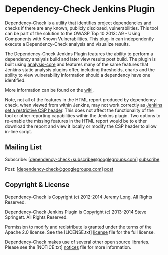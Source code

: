 Dependency-Check Jenkins Plugin
==============================

Dependency-Check is a utility that identifies project dependencies and checks if there are any known, publicly disclosed, vulnerabilities. This tool can be part of the solution to the OWASP Top 10 2013: A9 - Using Components with Known Vulnerabilities. This plug-in can independently execute a Dependency-Check analysis and visualize results.

The Dependency-Check Jenkins Plugin features the ability to perform a dependency analysis build and later view results post build. The plugin is built using [analysis-core] and features many of the same features that Jenkins static analysis plugins offer, including thresholds, charts and the ability to view vulnerability information should a dependency have one identified.

More information can be found on the [wiki].

Note, not all of the features in the HTML report produced by dependency-check, when viewed from within Jenkins, may not work correctly as [Jenkins set a restrictive CSP header](https://wiki.jenkins-ci.org/display/JENKINS/Configuring+Content+Security+Policy). This does not affect the functionality of the tool or other reporting capabilities within the Jenkins plugin. Two options to re-enable the missing features in the HTML report would be to either download the report and view it locally or modify the CSP header to allow in-line script.

Mailing List
------------

Subscribe: [dependency-check+subscribe@googlegroups.com] [subscribe]

Post: [dependency-check@googlegroups.com] [post]

Copyright & License
-------------------

Dependency-Check is Copyright (c) 2012-2014 Jeremy Long. All Rights Reserved.

Dependency-Check Jenkins Plugin is Copyright (c) 2013-2014 Steve Springett. All Rights Reserved.

Permission to modify and redistribute is granted under the terms of the Apache 2.0 license. See the [LICENSE.txt] [license] file for the full license.

Dependency-Check makes use of several other open source libraries. Please see the [NOTICE.txt] [notices] file for more information.


  [wiki]: https://wiki.jenkins-ci.org/display/JENKINS/OWASP+Dependency-Check+Plugin
  [analysis-core]: http://wiki.jenkins-ci.org/x/CwDgAQ
  [subscribe]: mailto:dependency-check+subscribe@googlegroups.com
  [post]: mailto:dependency-check@googlegroups.com
  [license]: https://github.com/jenkinsci/dependency-check-plugin/blob/master/LICENSE.txt
  [notices]: https://github.com/jenkinsci/dependency-check-plugin/blob/master/NOTICES.txt

